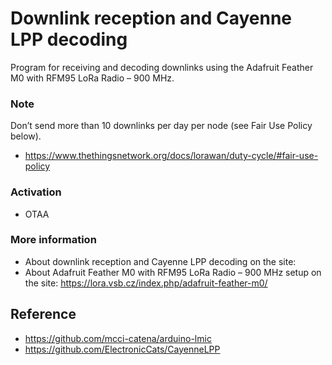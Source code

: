 # Downlink reception and Cayenne LPP decoding
Program for receiving and decoding downlinks using the Adafruit Feather M0 with RFM95 LoRa Radio – 900 MHz.

### Note
Don’t send more than 10 downlinks per day per node (see Fair Use Policy below).
- https://www.thethingsnetwork.org/docs/lorawan/duty-cycle/#fair-use-policy

### Activation
- OTAA

### More information
- About downlink reception and Cayenne LPP decoding on the site:
- About Adafruit Feather M0 with RFM95 LoRa Radio – 900 MHz setup on the site: https://lora.vsb.cz/index.php/adafruit-feather-m0/

## Reference
- https://github.com/mcci-catena/arduino-lmic
- https://github.com/ElectronicCats/CayenneLPP
